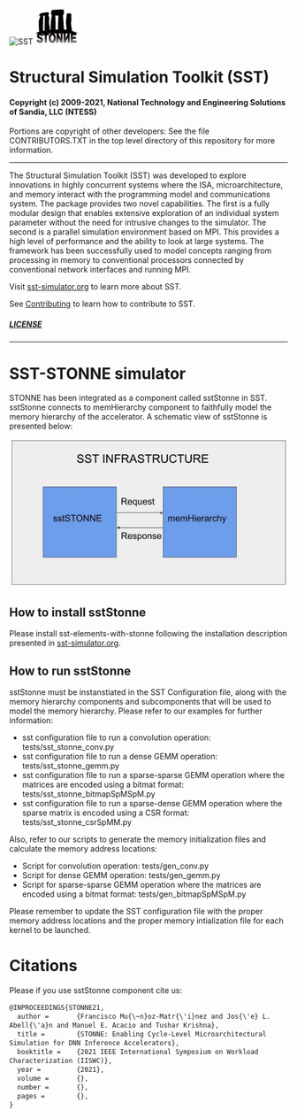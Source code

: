 ![SST](http://sst-simulator.org/img/sst-logo-small.png)
<img src="figures/stonne-small.jpg">


# Structural Simulation Toolkit (SST)

#### Copyright (c) 2009-2021, National Technology and Engineering Solutions of Sandia, LLC (NTESS)
Portions are copyright of other developers:
See the file CONTRIBUTORS.TXT in the top level directory
of this repository for more information.

---

The Structural Simulation Toolkit (SST) was developed to explore innovations in highly concurrent systems where the ISA, microarchitecture, and memory interact with the programming model and communications system. The package provides two novel capabilities. The first is a fully modular design that enables extensive exploration of an individual system parameter without the need for intrusive changes to the simulator. The second is a parallel simulation environment based on MPI. This provides a high level of performance and the ability to look at large systems. The framework has been successfully used to model concepts ranging from processing in memory to conventional processors connected by conventional network interfaces and running MPI.

Visit [sst-simulator.org](http://sst-simulator.org) to learn more about SST.

See [Contributing](https://github.com/sstsimulator/sst-elements/blob/devel/CONTRIBUTING.md) to learn how to contribute to SST.

##### [LICENSE](https://github.com/sstsimulator/sst-elements/blob/devel/LICENSE)

---

# SST-STONNE simulator

STONNE has been integrated as a component called sstStonne in SST. sstStonne connects to memHierarchy component to faithfully model the memory hierarchy of the accelerator. A schematic view of sstStonne is presented below:

<p>
<img src="figures/sstStonne-memHierarchy.jpg">
</p>

## How to install sstStonne

Please install sst-elements-with-stonne following the installation description presented in [sst-simulator.org](http://sst-simulator.org). 

## How to run sstStonne

sstStonne must be instanstiated in the SST Configuration file, along with the memory hierarchy components and subcomponents that will be used to model the memory hierarchy. Please refer to our examples for further information:

- sst configuration file to run a convolution operation: tests/sst_stonne_conv.py
- sst configuration file to run a dense GEMM operation: tests/sst_stonne_gemm.py
- sst configuration file to run a sparse-sparse GEMM operation where the matrices are encoded using a bitmat format: tests/sst_stonne_bitmapSpMSpM.py
- sst configuration file to run a sparse-dense GEMM operation where the sparse matrix is encoded using a CSR format: tests/sst_stonne_csrSpMM.py

Also, refer to our scripts to generate the memory initialization files and calculate the memory address locations: 
- Script for convolution operation: tests/gen_conv.py
- Script for dense GEMM operation: tests/gen_gemm.py
- Script for sparse-sparse GEMM operation where the matrices are encoded using a bitmat format: tests/gen_bitmapSpMSpM.py

Please remember to update the SST configuration file with the proper memory address locations and the proper memory intialization file for each kernel to be launched. 

# Citations
Please if you use sstStonne component cite us: 

```
@INPROCEEDINGS{STONNE21,
  author =       {Francisco Mu{\~n}oz-Matr{\'i}nez and Jos{\'e} L. Abell{\'a}n and Manuel E. Acacio and Tushar Krishna},
  title =        {STONNE: Enabling Cycle-Level Microarchitectural Simulation for DNN Inference Accelerators},
  booktitle =    {2021 IEEE International Symposium on Workload Characterization (IISWC)}, 
  year =         {2021},
  volume =       {},
  number =       {},
  pages =        {},
}
```

